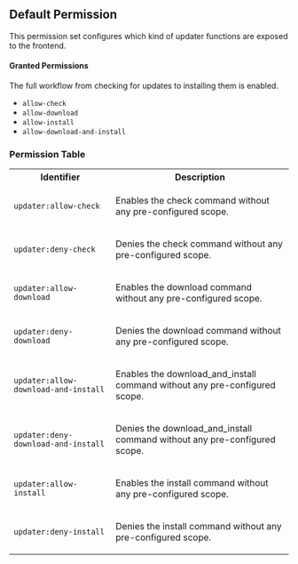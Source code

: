 ## Default Permission

This permission set configures which kind of
updater functions are exposed to the frontend.

#### Granted Permissions

The full workflow from checking for updates to installing them
is enabled.



- `allow-check`
- `allow-download`
- `allow-install`
- `allow-download-and-install`

### Permission Table 

<table>
<tr>
<th>Identifier</th>
<th>Description</th>
</tr>


<tr>
<td>

`updater:allow-check`

</td>
<td>

Enables the check command without any pre-configured scope.

</td>
</tr>

<tr>
<td>

`updater:deny-check`

</td>
<td>

Denies the check command without any pre-configured scope.

</td>
</tr>

<tr>
<td>

`updater:allow-download`

</td>
<td>

Enables the download command without any pre-configured scope.

</td>
</tr>

<tr>
<td>

`updater:deny-download`

</td>
<td>

Denies the download command without any pre-configured scope.

</td>
</tr>

<tr>
<td>

`updater:allow-download-and-install`

</td>
<td>

Enables the download_and_install command without any pre-configured scope.

</td>
</tr>

<tr>
<td>

`updater:deny-download-and-install`

</td>
<td>

Denies the download_and_install command without any pre-configured scope.

</td>
</tr>

<tr>
<td>

`updater:allow-install`

</td>
<td>

Enables the install command without any pre-configured scope.

</td>
</tr>

<tr>
<td>

`updater:deny-install`

</td>
<td>

Denies the install command without any pre-configured scope.

</td>
</tr>
</table>
